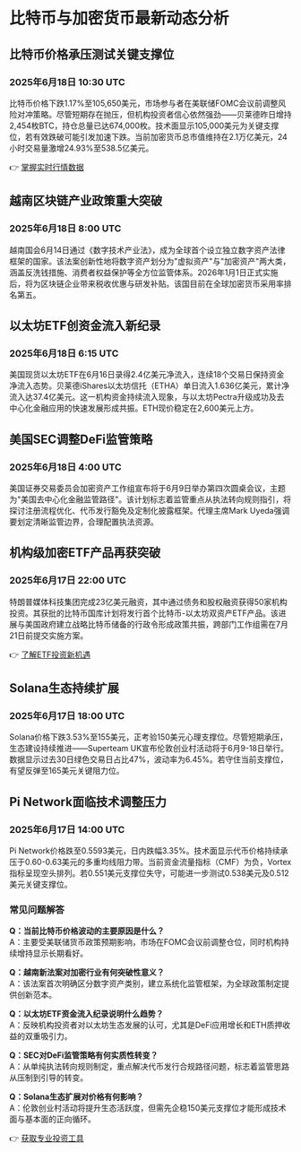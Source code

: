 # 比特币与加密货币最新动态分析

## 比特币价格承压测试关键支撑位
### 2025年6月18日 10:30 UTC
比特币价格下跌1.17%至105,650美元，市场参与者在美联储FOMC会议前调整风险对冲策略。尽管短期存在抛压，但机构投资者信心依然强劲——贝莱德昨日增持2,454枚BTC，持仓总量已达674,000枚。技术面显示105,000美元为关键支撑位，若有效跌破可能引发加速下跌。当前加密货币总市值维持在2.1万亿美元，24小时交易量激增24.93%至538.5亿美元。

👉 [掌握实时行情数据](https://bit.ly/okx_welcome)

## 越南区块链产业政策重大突破
### 2025年6月18日 8:00 UTC
越南国会6月14日通过《数字技术产业法》，成为全球首个设立独立数字资产法律框架的国家。该法案创新性地将数字资产划分为"虚拟资产"与"加密资产"两大类，涵盖反洗钱措施、消费者权益保护等全方位监管体系。2026年1月1日正式实施后，将为区块链企业带来税收优惠与研发补贴。该国目前在全球加密货币采用率排名第五。

## 以太坊ETF创资金流入新纪录
### 2025年6月18日 6:15 UTC
美国现货以太坊ETF在6月16日录得2.4亿美元净流入，连续18个交易日保持资金净流入态势。贝莱德iShares以太坊信托（ETHA）单日流入1.636亿美元，累计净流入达37.4亿美元。这一机构资金持续流入现象，与以太坊Pectra升级成功及去中心化金融应用的快速发展形成共振。ETH现价稳定在2,600美元上方。

## 美国SEC调整DeFi监管策略
### 2025年6月18日 4:00 UTC
美国证券交易委员会加密资产工作组宣布将于6月9日举办第四次圆桌会议，主题为"美国去中心化金融监管路径"。该计划标志着监管重点从执法转向规则指引，将探讨注册流程优化、代币发行豁免及定制化披露框架。代理主席Mark Uyeda强调要划定清晰监管边界，合理配置执法资源。

## 机构级加密ETF产品再获突破
### 2025年6月17日 22:00 UTC
特朗普媒体科技集团完成23亿美元融资，其中通过债务和股权融资获得50家机构投资。其获批的比特币国库计划将发行首个比特币-以太坊双资产ETF产品。该进展与美国政府建立战略比特币储备的行政令形成政策共振，跨部门工作组需在7月21日前提交实施方案。

👉 [了解ETF投资新机遇](https://bit.ly/okx_welcome)

## Solana生态持续扩展
### 2025年6月17日 18:00 UTC
Solana价格下跌3.53%至155美元，正考验150美元心理支撑位。尽管短期承压，生态建设持续推进——Superteam UK宣布伦敦创业村活动将于6月9-18日举行。数据显示过去30日绿色交易日占比47%，波动率为6.45%。若守住当前支撑位，有望反弹至165美元关键阻力位。

## Pi Network面临技术调整压力
### 2025年6月17日 14:00 UTC
Pi Network价格跌至0.5593美元，日内跌幅3.35%。技术面显示代币价格持续承压于0.60-0.63美元的多重均线阻力带。当前资金流量指标（CMF）为负，Vortex指标呈现空头排列。若0.551美元支撑位失守，可能进一步测试0.538美元及0.512美元关键支撑位。

### 常见问题解答
**Q：当前比特币价格波动的主要原因是什么？**  
A：主要受美联储货币政策预期影响，市场在FOMC会议前调整仓位，同时机构持续增持显示长期看好。

**Q：越南新法案对加密行业有何突破性意义？**  
A：该法案首次明确区分数字资产类别，建立系统化监管框架，为全球政策制定提供创新范本。

**Q：以太坊ETF资金流入纪录说明什么趋势？**  
A：反映机构投资者对以太坊生态发展的认可，尤其是DeFi应用增长和ETH质押收益的双重吸引力。

**Q：SEC对DeFi监管策略有何实质性转变？**  
A：从单纯执法转向规则制定，重点解决代币发行合规路径问题，标志着监管思路从压制到引导的转变。

**Q：Solana生态扩展对价格有何影响？**  
A：伦敦创业村活动将提升生态活跃度，但需先企稳150美元支撑位才能形成技术面与基本面的正向循环。

👉 [获取专业投资工具](https://bit.ly/okx_welcome)